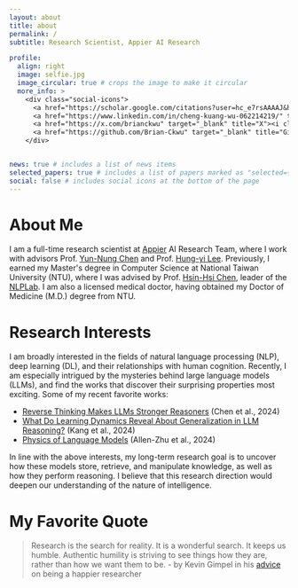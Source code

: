 ```yaml
---
layout: about
title: about
permalink: /
subtitle: Research Scientist, Appier AI Research

profile:
  align: right
  image: selfie.jpg
  image_circular: true # crops the image to make it circular
  more_info: >
    <div class="social-icons">
      <a href="https://scholar.google.com/citations?user=hc_e7rsAAAAJ&hl=en" target="_blank" title="Google Scholar"><i class="ai ai-google-scholar"></i></a>
      <a href="https://www.linkedin.com/in/cheng-kuang-wu-062214219/" target="_blank" title="LinkedIn"><i class="fab fa-linkedin"></i></a>
      <a href="https://x.com/brianckwu" target="_blank" title="X"><i class="fab fa-x-twitter"></i></a>
      <a href="https://github.com/Brian-Ckwu" target="_blank" title="GitHub"><i class="fab fa-github"></i></a>
    </div>


news: true # includes a list of news items
selected_papers: true # includes a list of papers marked as "selected={true}"
social: false # includes social icons at the bottom of the page
---
```


# About Me
I am a full-time research scientist at [Appier](https://www.appier.com/en/) AI Research Team, where I work with advisors Prof. [Yun-Nung Chen](https://www.csie.ntu.edu.tw/~yvchen/) and Prof. [Hung-yi Lee](https://speech.ee.ntu.edu.tw/~hylee/index.php). Previously, I earned my Master's degree in Computer Science at National Taiwan University (NTU), where I was advised by Prof. [Hsin-Hsi Chen](https://scholar.google.com/citations?user=CRth4q4AAAAJ&hl=en), leader of the [NLPLab](https://nlg.csie.ntu.edu.tw/). I am also a licensed medical doctor, having obtained my Doctor of Medicine (M.D.) degree from NTU.

# Research Interests
I am broadly interested in the fields of natural language processing (NLP), deep learning (DL), and their relationships with human cognition.
Recently, I am especially intrigued by the mysteries behind large language models (LLMs), and find the works that discover their surprising properties most exciting.
Some of my recent favorite works:
- [Reverse Thinking Makes LLMs Stronger Reasoners](https://arxiv.org/abs/2411.19865) (Chen et al., 2024)
- [What Do Learning Dynamics Reveal About Generalization in LLM Reasoning?](https://arxiv.org/abs/2411.07681) (Kang et al., 2024)
- [Physics of Language Models](https://physics.allen-zhu.com/) (Allen-Zhu et al., 2024)

In line with the above interests, my long-term research goal is to uncover how these models store, retrieve, and manipulate knowledge, as well as how they perform reasoning.
I believe that this research direction would deepen our understanding of the nature of intelligence.

# My Favorite Quote
> Research is the search for reality. It is a wonderful search. It keeps us humble. Authentic humility is striving to see things how they are, rather than how we want them to be. - by Kevin Gimpel in his [advice](https://home.ttic.edu/~kgimpel/etc/phd-advice.pdf) on being a happier researcher
